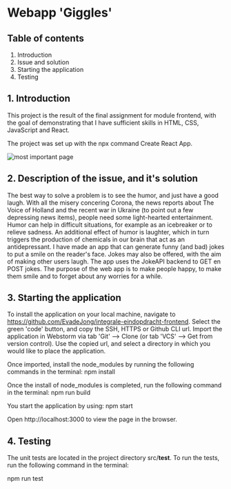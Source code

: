# Webapp 'Giggles'

## Table of contents

1. Introduction
2. Issue and solution
3. Starting the application
4. Testing

## 1. Introduction

   This project is the result of the final assignment for module frontend, 
   with the goal of demonstrating that I have sufficient skills in HTML, CSS, JavaScript and React.

   The project was set up with the npx command Create React App.

   ![most important page](https://github.com/EvadeJong/integrale-eindopdracht-frontend/blob/main/src/assets/Giggler%20page.png?raw=trues)

## 2. Description of the issue, and it's solution
   The best way to solve a problem is to see the humor, and just have a good laugh.
   With all the misery concering Corona, the news reports about The Voice of Holland and the recent 
   war in Ukraine (to point out a few depressing news items), people need some light-hearted entertainment.
   Humor can help in difficult situations, for example as an icebreaker or to relieve sadness. 
   An additional effect of humor is laughter, which in turn triggers the production of chemicals in our brain that act as an antidepressant.
   I have made an app that can generate funny (and bad) jokes to put a smile on the reader's face. 
   Jokes may also be offered, with the aim of making other users laugh. 
   The app uses the JokeAPI backend to GET en POST jokes.
   The purpose of the web app is to make people happy, to make them smile and to forget about any worries for a while.

## 3. Starting the application
   To install the application on your local machine, navigate to https://github.com/EvadeJong/integrale-eindopdracht-frontend.
   Select the green 'code' button, and copy the SSH, HTTPS or Github CLI url.
   Import the application in Webstorm via tab 'Git' --> Clone (or tab 'VCS' --> Get from version control).
   Use the copied url, and select a directory in which you would like to place the application.

   Once imported, install the node_modules by running the following commands in the terminal:
   npm install

   Once the install of  node_modules is completed, run the following command in the terminal:
   npm run build

   You start the application by using:
   npm start

   Open http://localhost:3000 to view the page in the browser.

## 4. Testing
   The unit tests are located in the project directory src/__test__.
   To run the tests, run the following command in the terminal:

   npm run test

